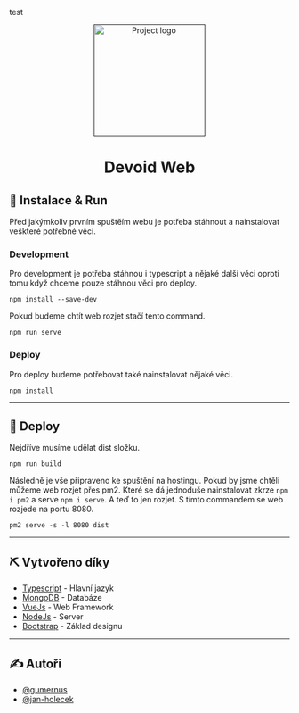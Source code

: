 test
<p align="center">
  <a href="" rel="noopener">
 <img width=200px height=200px src="https://cdn.discordapp.com/attachments/924652321793769542/924785573862981682/c7525dbaf38efd42f323f112c8677238.png" alt="Project logo"></a>
</p>

<h1 align="center">Devoid Web</h1>

<div align="center">

</div>

## 💾 Instalace  & Run
Před jakýmkoliv prvním spuštěím webu je potřeba stáhnout a nainstalovat veškteré potřebné věci.

### Development
Pro development je potřeba stáhnou i typescript a nějaké další věci oproti tomu když chceme pouze stáhnou věci pro deploy.

```
npm install --save-dev
```

Pokud budeme chtít web rozjet stačí tento command.
```
npm run serve
```
### Deploy
Pro deploy budeme potřebovat také nainstalovat nějaké věci.

```
npm install
```

---

## 🚀 Deploy</a>
Nejdříve musíme udělat dist složku.
```
npm run build
```

Následně je vše připraveno ke spuštění na hostingu. Pokud by jsme chtěli můžeme web rozjet přes pm2. Které se dá jednoduše nainstalovat zkrze `npm i pm2` a serve `npm i serve`. A teď to jen rozjet. S tímto commandem se web rozjede na portu 8080.

```
pm2 serve -s -l 8080 dist
```

---

## ⛏️ Vytvořeno díky </a>
- [Typescript](https://www.typescriptlang.org/) - Hlavní jazyk
- [MongoDB](https://www.mongodb.com/) - Databáze
- [VueJs](https://vuejs.org/) - Web Framework
- [NodeJs](https://nodejs.org/en/) - Server
- [Bootstrap](https://getbootstrap.com/) - Základ designu

---

## ✍️ Autoři</a>

- [@gumernus](https://github.com/gumernus) 
- [@jan-holecek](https://github.com/jan-holecek)



